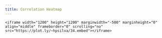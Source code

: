 ```yaml
---
title: Correlation Heatmap
---
```


<style>
  @import url(http://fonts.googleapis.com/css?family=Yanone+Kaffeesatz:400,700);
  
  /*
  #chart {
    position: relative;
    left: -250px;
  }
  */



</style>

<div id="chart" style="align=middle;">
<!---
  <script>
    d3.select("#graph").append("div")
        .attr("class", "rule")
        .call(context.rule());
  </script> -->

    <iframe width="1200" height="1200" marginwidth="-500" marginheight="0" align="middle" frameborder="0" scrolling="no" src="https://plot.ly/~hpsilva/34.embed"></iframe>
    
</div>

